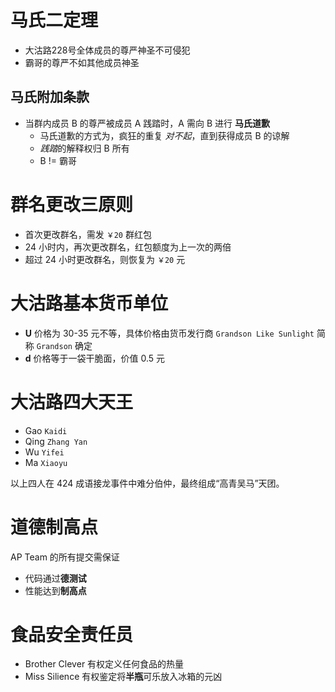 # 马氏二定理

- 大沽路228号全体成员的尊严神圣不可侵犯
- 霸哥的尊严不如其他成员神圣

## 马氏附加条款

- 当群内成员 B 的尊严被成员 A 践踏时，A 需向 B 进行 **马氏道歉**
  - 马氏道歉的方式为，疯狂的重复 *对不起*，直到获得成员 B 的谅解
  - *践踏*的解释权归 B 所有
  - B != 霸哥
  

# 群名更改三原则

- 首次更改群名，需发 `￥20` 群红包
- 24 小时内，再次更改群名，红包额度为上一次的两倍
- 超过 24 小时更改群名，则恢复为 `￥20` 元

# 大沽路基本货币单位

- **U** 价格为 30-35 元不等，具体价格由货币发行商 `Grandson Like Sunlight` 简称 `Grandson` 确定
- **d** 价格等于一袋干脆面，价值 0.5 元

# 大沽路四大天王

- Gao `Kaidi`
- Qing `Zhang Yan`
- Wu `Yifei`
- Ma `Xiaoyu`

以上四人在 424 成语接龙事件中难分伯仲，最终组成“高青吴马”天团。

# 道德制高点

AP Team 的所有提交需保证
- 代码通过**德测试**
- 性能达到**制高点**

# 食品安全责任员

- Brother Clever 有权定义任何食品的热量
- Miss Silience 有权鉴定将**半瓶**可乐放入冰箱的元凶
